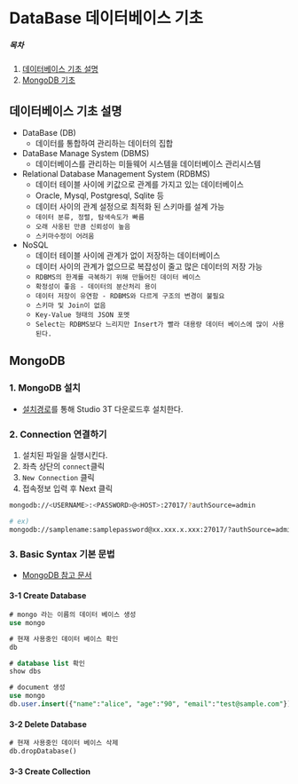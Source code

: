 # DataBase 데이터베이스 기초
##### 목차
1. [데이터베이스 기초 설명](#데이터베이스-기초-설명)  
2. [MongoDB 기초](#mongodb)  

## 데이터베이스 기초 설명
- DataBase (DB)  
    - 데이터를 통합하여 관리하는 데이터의 집합  
- DataBase Manage System (DBMS)  
    - 데이터베이스를 관리하는 미들웨어 시스템을 데이터베이스 관리시스템  
- Relational Database Management System (RDBMS)  
    - 데이터 테이블 사이에 키값으로 관계를 가지고 있는 데이터베이스  
    - Oracle, Mysql, Postgresql, Sqlite 등  
    - 데이터 사이의 관계 설정으로 최적화 된 스키마를 설계 가능  
    - `데이터 분류, 정렬, 탐색속도가 빠름`  
    - `오래 사옹된 만큼 신뢰성이 높음`  
    - `스키마수정이 어려움`  
- NoSQL  
    - 데이터 테이블 사이에 관계가 없이 저장하는 데이터베이스    
    - 데이터 사이의 관계가 없으므로 복잡성이 줄고 많은 데이터의 저장 가능    
    - `RDBMS의 한계를 극복하기 위해 만들어진 데이터 베이스`  
    - `확정성이 좋음 - 데이터의 분산처리 용이`  
    - `데이터 저장이 유연함 - RDBMS와 다르게 구조의 변경이 불필요`  
    - `스키마 및 Join이 없음`  
    - `Key-Value 형태의 JSON 포멧`  
    - `Select는 RDBMS보다 느리지만 Insert가 빨라 대용량 데이터 베이스에 많이 사용된다.`  
## MongoDB

### 1. MongoDB 설치
- [설치경로](https://studio3t.com/download-studio3t-free/)를 통해 Studio 3T 다운로드후 설치한다.

### 2. Connection 연결하기
1. 설치된 파일을 실행시킨다.
2. 좌측 상단의 `connect`클릭
3. `New Connection` 클릭
4. 접속정보 입력 후 Next 클릭
```bash
mongodb://<USERNAME>:<PASSWORD>@<HOST>:27017/?authSource=admin

# ex)
mongodb://samplename:samplepassword@xx.xxx.x.xxx:27017/?authSource=admin
```
### 3. Basic Syntax 기본 문법
- [MongoDB 참고 문서](https://www.mongodb.com/docs/v3.6/reference/)
#### 3-1 Create Database
```sql
# mongo 라는 이름의 데이터 베이스 생성
use mongo
```
```sql
# 현재 사용중인 데이터 베이스 확인
db
```
```sql
# database list 확인
show dbs
```
```sql
# document 생성
use mongo
db.user.insert({"name":"alice", "age":"90", "email":"test@sample.com"})
```
#### 3-2 Delete Database
```sql
# 현재 사용중인 데이터 베이스 삭제
db.dropDatabase()
```
#### 3-3 Create Collection
